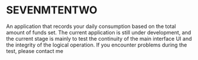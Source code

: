 # SEVENMTENTWO
An application that records your daily consumption based on the total amount of funds set. The current application is still under development, and the current stage is mainly to test the continuity of the main interface UI and the integrity of the logical operation. If you encounter problems during the test, please contact me
